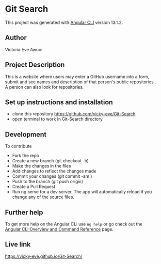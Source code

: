 # Git Search

This project was generated with [Angular CLI](https://github.com/angular/angular-cli) version 13.1.2.

## Author
Victoria Eve Awuor

## Project Description

This is a website where users may enter a GitHub username into a form, submit and see names and description of that person's public repositories . A person can also look for repositories.

## Set up instructions and installation

* clone this repository https://github.com/vicky-eve/Git-Search
* open terminal to work in Git-Search directory

## Development

 To contribute


* Fork the repo
* Create a new branch (git checkout -b)
* Make the  changes in the files
* Add changes to reflect the changes made
* Commit your changes (git commit -am )
* Push to the branch (git push origin)
* Create a Pull Request
* Run ng serve for a dev server. The app will automatically reload if you change any of the source files. 


## Further help

To get more help on the Angular CLI use `ng help` or go check out the [Angular CLI Overview and Command Reference](https://angular.io/cli) page.

## Live link

https://vicky-eve.github.io/Git-Search/
